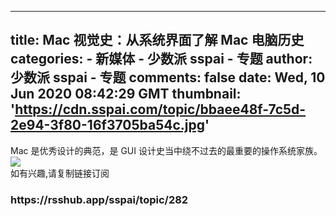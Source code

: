 
---
title: Mac 视觉史：从系统界面了解 Mac 电脑历史
categories: 
    - 新媒体
    - 少数派 sspai - 专题
author: 少数派 sspai - 专题
comments: false
date: Wed, 10 Jun 2020 08:42:29 GMT
thumbnail: 'https://cdn.sspai.com/topic/bbaee48f-7c5d-2e94-3f80-16f3705ba54c.jpg'
---

<div>   
Mac 是优秀设计的典范，是 GUI 设计史当中绕不过去的最重要的操作系统家族。<br><img src="https://cdn.sspai.com/topic/bbaee48f-7c5d-2e94-3f80-16f3705ba54c.jpg" referrerpolicy="no-referrer"><br>如有兴趣,请复制链接订阅 <br> <h3>https://rsshub.app/sspai/topic/282</h3>  
</div>
            